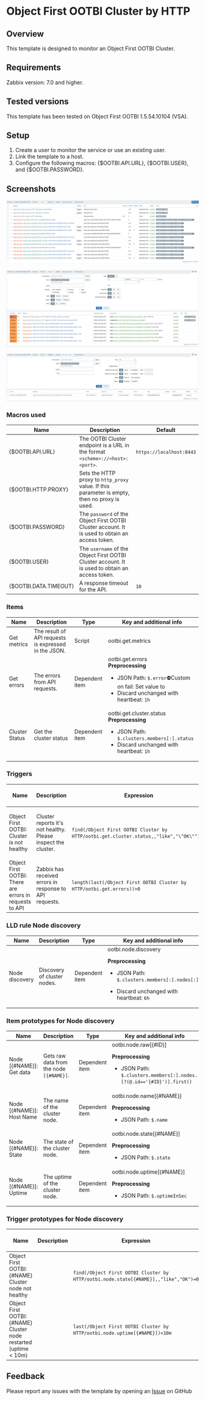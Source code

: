 # Object First OOTBI Cluster by HTTP

## Overview

This template is designed to monitor an Object First OOTBI Cluster.

## Requirements

Zabbix version: 7.0 and higher.

## Tested versions

This template has been tested on Object First OOTBI 1.5.54.10104 (VSA).

## Setup

1. Create a user to monitor the service or use an existing user.
1. Link the template to a host.
1. Configure the following macros: {$OOTBI.API.URL}, {$OOTBI.USER}, and {$OOTBI.PASSWORD}.

## Screenshots

![Items](./media/items.png)

![Triggers](./media/triggers.png)

![Discovery](./media/discovery.png)

### Macros used

|Name|Description|Default|
|----|-----------|-------|
|{$OOTBI.API.URL}|The OOTBI Cluster endpoint is a URL in the format `<scheme>://<host>:<port>`.|`https://localhost:8443`|
|{$OOTBI.HTTP.PROXY}|Sets the HTTP proxy to `http_proxy` value. If this parameter is empty, then no proxy is used.||
|{$OOTBI.PASSWORD}|The `password` of the Object First OOTBI Cluster account. It is used to obtain an access token.||
|{$OOTBI.USER}|The `username` of the Object First OOTBI Cluster account. It is used to obtain an access token.||
|{$OOTBI.DATA.TIMEOUT}|A response timeout for the API.|`10`|

### Items

|Name|Description|Type|Key and additional info|
|----|-----------|----|-----------------------|
|Get metrics|The result of API requests is expressed in the JSON.|Script|ootbi.get.metrics|
|Get errors|The errors from API requests.|Dependent item|ootbi.get.errors<br />**Preprocessing**<ul><li>JSON Path: `$.error`⛔️Custom on fail: Set value to</li><li>Discard unchanged with heartbeat: `1h`</li></ul>|
|Cluster Status|Get the cluster status|Dependent item|ootbi.get.cluster.status<br />**Preprocessing**<ul><li>JSON Path: `$.clusters.members[:].status`</li><li>Discard unchanged with heartbeat: `1h`</li></ul>|

### Triggers

|Name|Description|Expression|Severity|Dependencies and additional info|
|----|-----------|----------|--------|--------------------------------|
|Object First OOTBI: Cluster is not healthy|<p>Cluster reports it's not healthy. Please inspect the cluster.</p>|`find(/Object First OOTBI Cluster by HTTP/ootbi.get.cluster.status,,"like","\"OK\"")=0`|High||
|Object First OOTBI: There are errors in requests to API|<p>Zabbix has received errors in response to API requests.</p>|`length(last(/Object First OOTBI Cluster by HTTP/ootbi.get.errors))>0`|Average||

### LLD rule Node discovery

|Name|Description|Type|Key and additional info|
|----|-----------|----|-----------------------|
|Node discovery|<p>Discovery of cluster nodes.</p>|Dependent item|ootbi.node.discovery<p>**Preprocessing**</p><ul><li><p>JSON Path: `$.clusters.members[:].nodes[:]`</p></li><li><p>Discard unchanged with heartbeat: `6h`</p></li></ul>|

### Item prototypes for Node discovery

|Name|Description|Type|Key and additional info|
|----|-----------|----|-----------------------|
|Node [{#NAME}]: Get data|<p>Gets raw data from the node `[{#NAME}]`.</p>|Dependent item|ootbi.node.raw[{#ID}]<p>**Preprocessing**</p><ul><li><p>JSON Path: `$.clusters.members[:].nodes.[?(@.id=='{#ID}')].first()`</p></li></ul>|
|Node [{#NAME}]: Host Name|<p>The name of the cluster node.</p>|Dependent item|ootbi.node.name[{#NAME}]<p>**Preprocessing**</p><ul><li><p>JSON Path: `$.name`</p></li></ul>|
|Node [{#NAME}]: State|<p>The state of the cluster node.</p>|Dependent item|ootbi.node.state[{#NAME}]<p>**Preprocessing**</p><ul><li><p>JSON Path: `$.state`</p></li></ul>|
|Node [{#NAME}]: Uptime|<p>The uptime of the cluster node.</p>|Dependent item|ootbi.node.uptime[{#NAME}]<p>**Preprocessing**</p><ul><li><p>JSON Path: `$.uptimeInSec`</p></li></ul>|

### Trigger prototypes for Node discovery

|Name|Description|Expression|Severity|Dependencies and additional info|
|----|-----------|----------|--------|--------------------------------|
|Object First OOTBI: {#NAME} Cluster node not healthy||`find(/Object First OOTBI Cluster by HTTP/ootbi.node.state[{#NAME}],,"like","OK")=0`|Average|**Manual close**: Yes|
|Object First OOTBI: {#NAME} Cluster node restarted (uptime < 10m)||`last(/Object First OOTBI Cluster by HTTP/ootbi.node.uptime[{#NAME}])<10m`|Average|**Manual close**: Yes|

## Feedback

Please report any issues with the template by opening an [Issue](https://github.com/mkevenaar/ObjectFirst.Zabbix/issues) on GitHub
